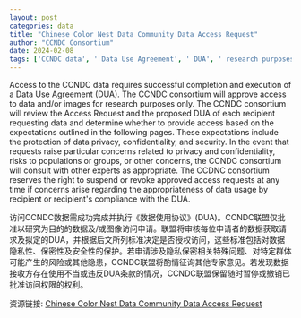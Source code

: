 ```yaml
---
layout: post
categories: data
title: "Chinese Color Nest Data Community Data Access Request"
author: "CCNDC Consortium"
date: 2024-02-08
tags: ['CCNDC data', ' Data Use Agreement', ' DUA', ' research purposes', ' Access Request', ' data privacy', ' confidentiality', ' security', ' privacy concerns', ' risks', ' suspend access', ' revoke access', ' data usage', ' compliance']
---
```


Access to the CCNDC data requires successful completion and execution of a Data Use Agreement (DUA). The CCNDC consortium will approve access to data and/or images for research purposes only. The CCNDC consortium will review the Access Request and the proposed DUA of each recipient requesting data and determine whether to provide access based on the expectations outlined in the following pages. These expectations include the protection of data privacy, confidentiality, and security. In the event that requests raise particular concerns related to privacy and confidentiality, risks to populations or groups, or other concerns, the CCNDC consortium will consult with other experts as appropriate. The CCDNC consortium reserves the right to suspend or revoke approved access requests at any time if concerns arise regarding the appropriateness of data usage by recipient or recipient's compliance with the DUA.

访问CCNDC数据需成功完成并执行《数据使用协议》(DUA)。CCNDC联盟仅批准以研究为目的的数据及/或图像访问申请。联盟将审核每位申请者的数据获取请求及拟定的DUA，并根据后文所列标准决定是否授权访问，这些标准包括对数据隐私性、保密性及安全性的保护。若申请涉及隐私保密相关特殊问题、对特定群体可能产生的风险或其他隐患，CCNDC联盟将酌情征询其他专家意见。若发现数据接收方存在使用不当或违反DUA条款的情况，CCNDC联盟保留随时暂停或撤销已批准访问权限的权利。

资源链接: [Chinese Color Nest Data Community Data Access Request](https://doi.org/10.57760/sciencedb.o00133.00020)
